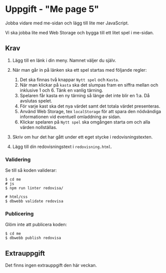 Uppgift - "Me page 5"
==================================

Jobba vidare med me-sidan och lägg till lite mer JavaScript.

Vi ska jobba lite med Web Storage och bygga till ett litet spel i me-sidan.

Krav
-----------------------

1. Lägg till en länk i din meny. Namnet väljer du själv.

1. När man går in på länken ska ett spel startas med följande regler:
    1. Det ska finnas två knappar `Nytt spel` och `Kasta`.
    1. När man klickar på `kasta` ska det slumpas fram en siffra mellan och inklusive 1 och 6. Tänk en vanlig tärning.
    1. Spelaren får kasta en ny tärning så länge det inte blir en 1:a. Då avslutas spelet.
    1. För varje kast ska det nya värdet samt det totala värdet presenteras.
    1. Använd Web Storage, tex `localStorage` för att spara den nödvändiga informationen vid eventuell omladdning av sidan.
    1. Klickar spelaren på `Nytt spel` ska omgången starta om och alla värden nollställas.

1. Skriv om hur det har gått under ett eget stycke i redovisningstexten.

1. Lägg till din redovisningstext i `redovisning.html`.



### Validering

Se till så koden validerar:

```console
$ cd me
# js
$ npm run linter redovisa/

# html/css
$ dbwebb validate redovisa
```

### Publicering

Glöm inte att publicera koden:

```console
$ cd me
$ dbwebb publish redovisa
```



Extrauppgift
-----------------------

Det finns ingen extrauppgift den här veckan.
